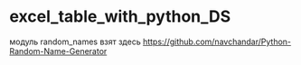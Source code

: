# excel_table_with_python_DS

модуль random_names взят здесь https://github.com/navchandar/Python-Random-Name-Generator


